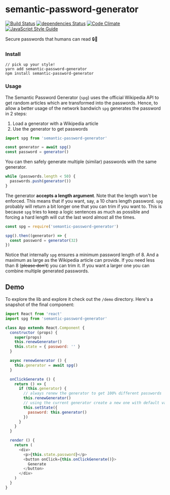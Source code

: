 semantic-password-generator
===========================

[![Build Status](https://travis-ci.org/sospedra/semantic-password-generator.svg?branch=master)](https://travis-ci.org/sospedra/semantic-password-generator)
[![dependencies Status](https://david-dm.org/sospedra/semantic-password-generator/status.svg)](https://david-dm.org/sospedra/semantic-password-generator)
[![Code Climate](https://codeclimate.com/github/sospedra/semantic-password-generator/badges/gpa.svg)](https://codeclimate.com/github/sospedra/semantic-password-generator)
[![JavaScript Style Guide](https://img.shields.io/badge/code_style-standard-brightgreen.svg)](https://standardjs.com)

Secure passwords that humans can read 🔒💬

### Install

```
// pick up your style!
yarn add semantic-password-generator
npm install semantic-password-generator
```

### Usage

The Semantic Password Generator (`spg`) uses the official Wikipedia API to get
random articles which are transformed into the passwords. Hence, to allow a better
usage of the network bandwich `spg` generates the password in 2 steps:

1. Load a generator with a Wikipedia article
2. Use the generator to get passwords

```js
import spg from 'semantic-password-generator'

const generator = await spg()
const password = generator()
```

You can then safely generate multiple (similar) passwords with the same generator.

```js
while (passwords.length < 50) {
  passwords.push(generator())
}
```

The generator **accepts a length argument**. Note that the length won't be enforced.
This means that if you want, say, a 10 chars length password. `spg` probably will return a bit longer one that you can trim if you want to. This is because
`spg` tries to keep a logic sentences as much as possible and forcing a hard length will cut the last word almost all the times.

```js
const spg = require('semantic-password-generator')

spg().then((generator) => {
  const password = generator(32)
})
```

Notice that internally `spg` ensures a minimum password length of 8. And a maximum as large as the Wikipedia article can provide. If you need less than 8 (~~please don't~~) you can trim it. If you want a larger one you can combine multiple generated passwords.

## Demo

To explore the lib and explore it check out the `/demo` directory. Here's a snapshot of the final component:

```js
import React from 'react'
import spg from 'semantic-password-generator'

class App extends React.Component {
  constructor (props) {
    super(props)
    this.renewGenerator()
    this.state = { password: '' }
  }

  async renewGenerator () {
    this.generator = await spg()
  }

  onClickGenerate () {
    return () => {
      if (this.generator) {
        // always renew the generator to get 100% different passwords
        this.renewGenerator()
        // using the current generator create a new one with default values
        this.setState({
          password: this.generator()
        })
      }
    }
  }

  render () {
    return (
      <div>
        <p>{this.state.password}</p>
        <button onClick={this.onClickGenerate()}>
          Generate
        </button>
      </div>
    )
  }
}
```
